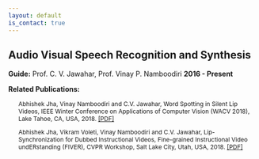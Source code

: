 ```yaml
---
layout: default
is_contact: true
---
```


## Audio Visual Speech Recognition and Synthesis

**Guide:** Prof. C. V. Jawahar, Prof. Vinay P. Namboodiri
**2016 - Present**





**Related Publications:**

<div style="font-size:12px;">
<ul>Abhishek Jha, Vinay Namboodiri and C.V. Jawahar, Word Spotting in Silent Lip Videos, IEEE Winter Conference on Applications of Computer Vision (WACV 2018), Lake Tahoe, CA, USA, 2018. <a href="https://cvit.iiit.ac.in/images/ConferencePapers/2018/Word-Spotting-in-Silent-Lip-Videos.pdf">[PDF]</a></ul>

<ul>Abhishek Jha, Vikram Voleti, Vinay Namboodiri and C.V. Jawahar, Lip-Synchronization for Dubbed Instructional Videos, Fine-grained Instructional Video undERstanding (FIVER), CVPR Workshop, Salt Lake City, Utah, USA, 2018. <a href="http://fiver.eecs.umich.edu/abstracts/CVPRW_2018_FIVER_A_Jha.pdf">[PDF]</a></ul>
</div>
